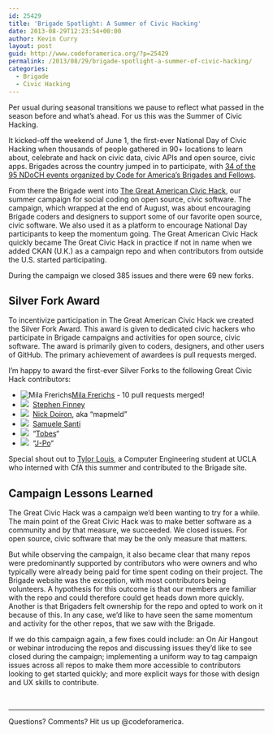 ```yaml
---
id: 25429
title: 'Brigade Spotlight: A Summer of Civic Hacking'
date: 2013-08-29T12:23:54+00:00
author: Kevin Curry
layout: post
guid: http://www.codeforamerica.org/?p=25429
permalink: /2013/08/29/brigade-spotlight-a-summer-of-civic-hacking/
categories:
  - Brigade
  - Civic Hacking
---
```

Per usual during seasonal transitions we pause to reflect what passed in the season before and what&#8217;s ahead. For us this was the Summer of Civic Hacking.

It kicked-off the weekend of June 1, the first-ever National Day of Civic Hacking when thousands of people gathered in 90+ locations to learn about, celebrate and hack on civic data, civic APIs and open source, civic apps. Brigades across the country jumped in to participate, with [34 of the 95 NDoCH events organized by Code for America’s Brigades and Fellows](http://www.codeforamerica.org/2013/06/06/debrief-ndoch/).

From there the Brigade went into [The Great American Civic Hack](http://brigade.codeforamerica.org/civic-coding), our summer campaign for social coding on open source, civic software. The campaign, which wrapped at the end of August, was about encouraging Brigade coders and designers to support some of our favorite open source, civic software. We also used it as a platform to encourage National Day participants to keep the momentum going. The Great American Civic Hack quickly became The Great Civic Hack in practice if not in name when we added CKAN (U.K.) as a campaign repo and when contributors from outside the U.S. started participating.

During the campaign we closed 385 issues and there were 69 new forks.

## Silver Fork Award

To incentivize participation in The Great American Civic Hack we created the Silver Fork Award. This award is given to dedicated civic hackers who participate in Brigade campaigns and activities for open source, civic software. The award is primarily given to coders, designers, and other users of GitHub. The primary achievement of awardees is pull requests merged.

I&#8217;m happy to award the first-ever Silver Forks to the following Great Civic Hack contributors:

  *  ![Mila Frerichs](http://www.gravatar.com/avatar/cd763c19458330547e0c42a93c3d32b6?s=128)[Mila Frerichs](http://brigade.codeforamerica.org/members/2126) - 10 pull requests merged!
  * ![](http://www.gravatar.com/avatar/c6aa126adb983fdb1e01df27acfbf0c7?s=128)  [Stephen Finney](http://brigade.codeforamerica.org/members/1153)
  * ![](https://2.gravatar.com/avatar/93703e565323afcd226a76cf6baeb0f7?d=https%3A%2F%2Fidenticons.github.com%2F6ae8334b134066bcb03c227141dcafec.png&s=420)  [Nick Doiron](https://github.com/mapmeld), aka &#8220;mapmeld&#8221;
  * ![](https://2.gravatar.com/avatar/0a9dbf11e725f19a1fc5601f958cbcf1?d=https%3A%2F%2Fidenticons.github.com%2Fa94aae99fcb8d276ae7381a0142ed9f7.png&s=420)  [Samuele Santi](https://github.com/rshk)
  * ![](https://0.gravatar.com/avatar/1bd583a5556d4eeb0102c3688ffe068f?d=https%3A%2F%2Fidenticons.github.com%2Fbc364d200b93d560c8bf3a0e95e26c6b.png&s=420)  &#8220;[Tobes](https://github.com/tobes)&#8220;
  * ![](https://2.gravatar.com/avatar/05003d996ec20efc661782fa0078dcf8?d=https%3A%2F%2Fidenticons.github.com%2F7ebbec1510c6344d024251a2b343b72a.png&s=420)  &#8220;[J-Po](https://github.com/j-po)&#8220;

Special shout out to [Tylor Louis](https://github.com/ty10r), a Computer Engineering student at UCLA who interned with CfA this summer and contributed to the Brigade site.

## Campaign Lessons Learned

The Great Civic Hack was a campaign we&#8217;d been wanting to try for a while. The main point of the Great Civic Hack was to make better software as a community and by that measure, we succeeded. We closed issues. For open source, civic software that may be the only measure that matters.

But while observing the campaign, it also became clear that many repos were predominantly supported by contributors who were owners and who typically were already being paid for time spent coding on their project. The Brigade website was the exception, with most contributors being volunteers. A hypothesis for this outcome is that our members are familiar with the repo and could therefore could get heads down more quickly. Another is that Brigaders felt ownership for the repo and opted to work on it because of this. In any case, we&#8217;d like to have seen the same momentum and activity for the other repos, that we saw with the Brigade.

If we do this campaign again, a few fixes could include: an On Air Hangout or webinar introducing the repos and discussing issues they&#8217;d like to see closed during the campaign; implementing a uniform way to tag campaign issues across all repos to make them more accessible to contributors looking to get started quickly; and more explicit ways for those with design and UX skills to contribute.

&nbsp;

* * *

Questions? Comments? Hit us up @codeforamerica.

&nbsp;